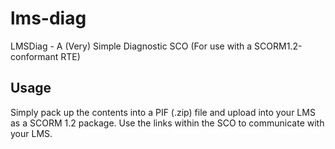 lms-diag
========

LMSDiag - A (Very) Simple Diagnostic SCO (For use with a SCORM1.2-conformant RTE)

Usage
-----
Simply pack up the contents into a PIF (.zip) file and upload into your LMS as a SCORM 1.2 package. Use the links within the SCO to communicate with your LMS.